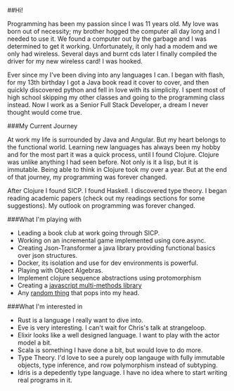##Hi!

Programming has been my passion since I was 11 years old. My love was born out of necessity; my brother hogged the computer all day long and I needed to use it. We found a computer out by the garbage and I was determined to get it working. Unfortunately, it only had a modem and we only had wireless. Several days and burnt cds later I finally compiled the driver for my new wireless card! I was hooked.

Ever since my I've been diving into any languages I can. I began with flash, for my 13th birthday I got a Java book read it cover to cover, and then quickly discovered python and fell in love with its simplicity. I spent most of high school skipping my other classes and going to the programming class instead. Now I work as a Senior Full Stack Developer, a dream I never thought would come true.

###My Current Journey

At work my life is surrounded by Java and Angular. But my heart belongs to the functional world. Learning new languages has always been my hobby and for the most part it was a quick process, until I found Clojure. Clojure was unlike anything I had seen before. Not only is it a lisp, but it is immutable. Being able to think in Clojure took my over a year. But at the end of that journey, my programming was forever changed.

After Clojure I found SICP.  I found Haskell. I discovered type theory. I began reading academic papers (check out my readings sections for some suggestions). My outlook on programming was forever changed.

###What I'm playing with

* Leading a book club at work going through SICP.
* Working on an incremental game implemented using core.async.
* Creating Json-Transformer a java library providing functional basics over json structures.
* Docker, its isolation and use for dev environments is powerful.
* Playing with Object Algebras.
* Implement clojure sequence abstractions using protomorphism
* Creating a [javascript multi-methods library](https://github.com/jimmyhmiller/multiple-methods)
* Any [random thing](https://github.com/jimmyhmiller/PlayGround) that pops into my head.

###What I'm interested in

* Rust is a language I really want to dive into.
* Eve is very interesting. I can't wait for Chris's talk at strangeloop.
* Elixir looks like a well designed language. I want to play with the actor model a bit.
* Scala is something I have done a bit, but would love to do more.
* Type Theory. I'd love to see a purely oop langauge with fully immutable objects, type inference, and row polymorphism instead of subtyping.
* Idris is a depedently type language. I have no idea where to start writing real programs in it.

